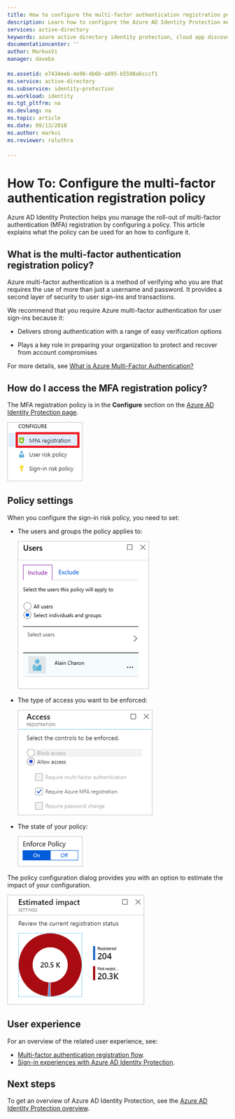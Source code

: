 ```yaml
---
title: How to configure the multi-factor authentication registration policy in Azure Active Directory Identity Protection | Microsoft Docs
description: Learn how to configure the Azure AD Identity Protection multi-factor authentication registration policy.
services: active-directory
keywords: azure active directory identity protection, cloud app discovery, managing applications, security, risk, risk level, vulnerability, security policy
documentationcenter: ''
author: MarkusVi
manager: daveba

ms.assetid: e7434eeb-4e98-4b6b-a895-b5598a6cccf1
ms.service: active-directory
ms.subservice: identity-protection
ms.workload: identity
ms.tgt_pltfrm: na
ms.devlang: na
ms.topic: article
ms.date: 09/13/2018
ms.author: markvi
ms.reviewer: raluthra

---
```


# How To: Configure the multi-factor authentication registration policy

Azure AD Identity Protection helps you manage the roll-out of multi-factor authentication (MFA) registration by configuring a policy. This article explains what the policy can be used for an how to configure it.

## What is the multi-factor authentication registration policy?

Azure multi-factor authentication is a method of verifying who you are that requires the use of more than just a username and password. It provides a second layer of security to user sign-ins and transactions.  

We recommend that you require Azure multi-factor authentication for user sign-ins because it:

- Delivers strong authentication with a range of easy verification options

- Plays a key role in preparing your organization to protect and recover from account compromises


For more details, see [What is Azure Multi-Factor Authentication?](../authentication/multi-factor-authentication.md)


## How do I access the MFA registration policy?
   
The MFA registration policy is in the **Configure** section on the [Azure AD Identity Protection page](https://portal.azure.com/#blade/Microsoft_AAD_ProtectionCenter/IdentitySecurityDashboardMenuBlade/SignInPolicy).
   
![MFA policy](./media/howto-mfa-policy/1014.png)




## Policy settings

When you configure the sign-in risk policy, you need to set:

- The users and groups the policy applies to:

    ![Users and groups](./media/howto-mfa-policy/11.png)

- The type of access you want to be enforced:  

    ![Users and groups](./media/howto-mfa-policy/12.png)

- The state of your policy:

    ![Enforce policy](./media/howto-mfa-policy/14.png)


The policy configuration dialog provides you with an option to estimate the impact of your configuration.

![Estimated impact](./media/howto-mfa-policy/15.png)




## User experience


For an overview of the related user experience, see:

* [Multi-factor authentication registration flow](flows.md#multi-factor-authentication-registration).  
* [Sign-in experiences with Azure AD Identity Protection](flows.md).  



## Next steps

To get an overview of Azure AD Identity Protection, see the [Azure AD Identity Protection overview](overview.md).
